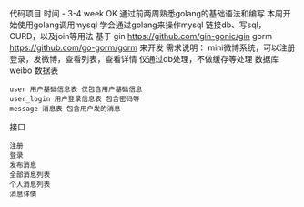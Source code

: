 代码项目
时间 - 3-4 week OK
通过前两周熟悉golang的基础语法和编写
本周开始使用golang调用mysql
学会通过golang来操作mysql
链接db、写sql，CURD，以及join等用法
基于
gin https://github.com/gin-gonic/gin
gorm  https://github.com/go-gorm/gorm
来开发
需求说明：
mini微博系统，可以注册登录，发微博，查看列表，查看详情
仅通过db处理，不做缓存等处理
数据库 weibo
数据表

```
user 用户基础信息表 仅包含用户基础信息
user_login 用户登录信息表 包含密码等
message 消息表 包含用户发的消息
```

接口

```
注册
登录
发布消息
全部消息列表
个人消息列表
消息详情
```